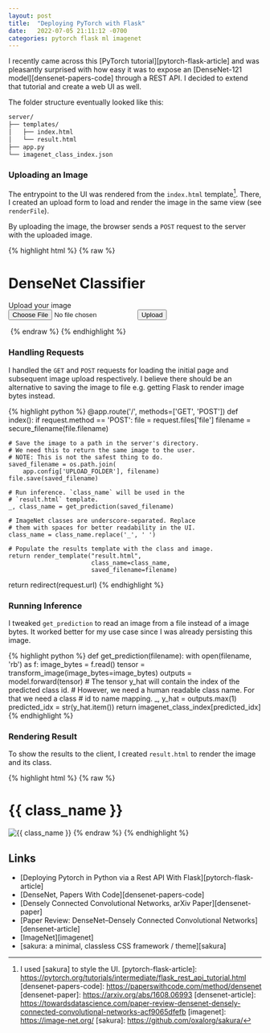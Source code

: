 ```yaml
---
layout: post
title:  "Deploying PyTorch with Flask"
date:   2022-07-05 21:11:12 -0700
categories: pytorch flask ml imagenet
---
```

I recently came across this [PyTorch tutorial][pytorch-flask-article] and was pleasantly surprised with how easy it was to expose an [DenseNet-121 model][densenet-papers-code] through a REST API. I decided to extend that tutorial and create a web UI as well.

The folder structure eventually looked like this:
```sh
server/
├── templates/
│   ├── index.html
│   └── result.html
├── app.py
└── imagenet_class_index.json
```

### Uploading an Image

The entrypoint to the UI was rendered from the `index.html` template[^sakura]. There, I created an upload form to load and render the image in the same view (see `renderFile`).

By uploading the image, the browser sends a `POST` request to the server with the uploaded image.

{% highlight html %}
{% raw %}
<!-- index.html -->
<head>
  <meta charset="utf-8">
  <title>DenseNet Classifier</title>
  <!-- Use sakura.css to give UI a cleaner look. -->
  <link rel="stylesheet" href="https://unpkg.com/sakura.css/css/sakura.css"
    type="text/css">
  <script>
    // Light JavaScript to load an image.
    var renderFile = function (event) {
      var output = document.getElementById('output');
      output.src = URL.createObjectURL(event.target.files[0]);
      output.onload = function () {
        URL.revokeObjectURL(output.src)  // Free memory.
      }
    };
  </script>
</head>

<body>
  <h1>DenseNet Classifier</h1>
  <label for=file>Upload your image</label>
  <form method=post enctype=multipart/form-data>
    <input type=file accept=image/* onchange=renderFile(event) name=file>
    <input type=submit value=Upload>
  </form>
  <img id="output" />
</body>
{% endraw %}
{% endhighlight %}

### Handling Requests

I handled the `GET` and `POST` requests for loading the initial page and subsequent image upload respectively. I believe there should be an alternative to saving the image to file e.g. getting Flask to render image bytes instead.

{% highlight python %}
@app.route('/', methods=['GET', 'POST'])
def index():
  if request.method == 'POST':
    file = request.files['file']
    filename = secure_filename(file.filename)

    # Save the image to a path in the server's directory.
    # We need this to return the same image to the user.
    # NOTE: This is not the safest thing to do.
    saved_filename = os.path.join(
        app.config['UPLOAD_FOLDER'], filename)
    file.save(saved_filename)

    # Run inference. `class_name` will be used in the 
    # `result.html` template.
    _, class_name = get_prediction(saved_filename)

    # ImageNet classes are underscore-separated. Replace
    # them with spaces for better readability in the UI.
    class_name = class_name.replace('_', ' ')

    # Populate the results template with the class and image.
    return render_template("result.html",
                           class_name=class_name,
                           saved_filename=filename)
  return redirect(request.url)
{% endhighlight %}

### Running Inference

I tweaked `get_prediction` to read an image from a file instead of a image bytes. It worked better for my use case since I was already persisting this image. 

{% highlight python %}
def get_prediction(filename):
    with open(filename, 'rb') as f:
        image_bytes = f.read()
        tensor = transform_image(image_bytes=image_bytes)
    outputs = model.forward(tensor)
    # The tensor y_hat will contain the index of the predicted class id.
    # However, we need a human readable class name. For that we need a class
    # id to name mapping.
    _, y_hat = outputs.max(1)
    predicted_idx = str(y_hat.item())
    return imagenet_class_index[predicted_idx]
{% endhighlight %}

### Rendering Result

To show the results to the client, I created `result.html` to render the image and its class. 
 
{% highlight html %}
{% raw %}
<!-- result.html -->
<body>
  <h1>{{ class_name }}</h1>
  <img src="{{ url_for('static', filename=saved_filename) }}"
    alt="{{ class_name }}">
</body>
{% endraw %}
{% endhighlight %}

## Links

* [Deploying Pytorch in Python via a Rest API With Flask][pytorch-flask-article]
* [DenseNet, Papers With Code][densenet-papers-code]
* [Densely Connected Convolutional Networks, arXiv Paper][densenet-paper]
* [Paper Review: DenseNet–Densely Connected Convolutional Networks][densenet-article]
* [ImageNet][imagenet]
* [sakura: a minimal, classless CSS framework / theme][sakura]

[^sakura]: I used [sakura] to style the UI.
[pytorch-flask-article]: https://pytorch.org/tutorials/intermediate/flask_rest_api_tutorial.html 
[densenet-papers-code]: https://paperswithcode.com/method/densenet
[densenet-paper]: https://arxiv.org/abs/1608.06993
[densenet-article]: https://towardsdatascience.com/paper-review-densenet-densely-connected-convolutional-networks-acf9065dfefb
[imagenet]: https://image-net.org/
[sakura]: https://github.com/oxalorg/sakura/